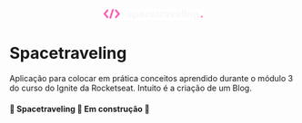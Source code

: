 <p align="center">
  <img src="./github/spacetraveling-logo.svg"   width="175px" alt="Spacetraveling Logo" />
</p>

# Spacetraveling

Aplicação para colocar em prática conceitos aprendido durante o módulo 3 do curso do Ignite da Rocketseat. Intuito é a criação de um Blog.

#### 🚧 Spacetraveling 🚀 Em construção 🚧
